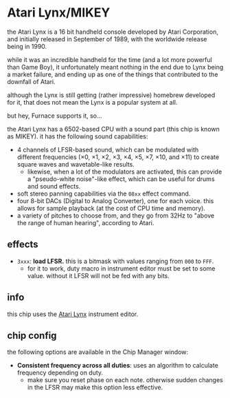 # Atari Lynx/MIKEY

the Atari Lynx is a 16 bit handheld console developed by Atari Corporation, and initially released in September of 1989, with the worldwide release being in 1990.

while it was an incredible handheld for the time (and a lot more powerful than Game Boy), it unfortunately meant nothing in the end due to Lynx being a market failure, and ending up as one of the things that contributed to the downfall of Atari.

although the Lynx is still getting (rather impressive) homebrew developed for it, that does not mean the Lynx is a popular system at all.

but hey, Furnace supports it, so...

the Atari Lynx has a 6502-based CPU with a sound part (this chip is known as MIKEY). it has the following sound capabilities:
- 4 channels of LFSR-based sound, which can be modulated with different frequencies (×0, ×1, ×2, ×3, ×4, ×5, ×7, ×10, and ×11) to create square waves and wavetable-like results.
  - likewise, when a lot of the modulators are activated, this can provide a "pseudo-white noise"-like effect, which can be useful for drums and sound effects.
- soft stereo panning capabilities via the `08xx` effect command.
- four 8-bit DACs (Digital to Analog Converter), one for each voice. this allows for sample playback (at the cost of CPU time and memory).
- a variety of pitches to choose from, and they go from 32Hz to "above the range of human hearing", according to Atari.

## effects

- `3xxx`: **load LFSR.** this is a bitmask with values ranging from `000` to `FFF`.
  - for it to work, duty macro in instrument editor must be set to some value. without it LFSR will not be fed with any bits.

## info

this chip uses the [Atari Lynx](../4-instrument/lynx.md) instrument editor.

## chip config

the following options are available in the Chip Manager window:

- **Consistent frequency across all duties**: uses an algorithm to calculate frequency depending on duty.
  - make sure you reset phase on each note. otherwise sudden changes in the LFSR may make this option less effective.
